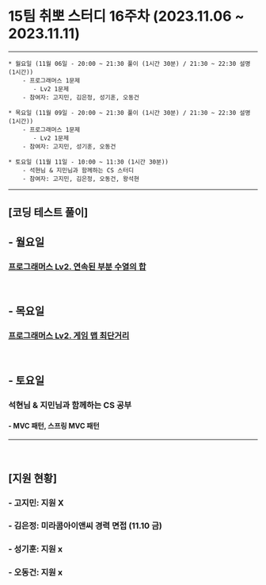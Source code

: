 
# 15팀 취뽀 스터디 16주차 (2023.11.06 ~ 2023.11.11)

---
    * 월요일 (11월 06일 - 20:00 ~ 21:30 풀이 (1시간 30분) / 21:30 ~ 22:30 설명 (1시간))
        - 프로그래머스 1문제
           - Lv2 1문제
        - 참여자: 고지민, 김은정, 성기훈, 오동건

    * 목요일 (11월 09일 - 20:00 ~ 21:30 풀이 (1시간 30분) / 21:30 ~ 22:30 설명 (1시간))
        - 프로그래머스 1문제
           - Lv2 1문제
        - 참여자: 고지민, 성기훈, 오동건

    * 토요일 (11월 11일 - 10:00 ~ 11:30 (1시간 30분))
        - 석현님 & 지민님과 함께하는 CS 스터디
        - 참여자: 고지민, 김은정, 오동건, 왕석현
---

## [코딩 테스트 풀이]
## - 월요일
### <a href = "https://school.programmers.co.kr/learn/courses/30/lessons/178870"> 프로그래머스 Lv2. 연속된 부분 수열의 합 </a><br>
<br>

## - 목요일
### <a href = "https://school.programmers.co.kr/learn/courses/30/lessons/1844"> 프로그래머스 Lv2. 게임 맵 최단거리 </a><br>
<br>

## - 토요일
### <p> 석현님 & 지민님과 함께하는 CS 공부</p>
#### - MVC 패턴, 스프링 MVC 패턴

---
<br>

## [지원 현황]
### - 고지민: 지원 X
### - 김은정: 미라콤아이앤씨 경력 면접 (11.10 금)
### - 성기훈: 지원 x
### - 오동건: 지원 x

